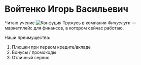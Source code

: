 # Войтенко Игорь Васильевич
Читаю учение ![Конфуция](https://u.9111s.ru/uploads/202307/10/95e88b07f6941449ddc75bbbe4810cb9.jpg)
Тружусь в компании *Финуслуги* — маркетплейс для финансов, в котором сейчас работаю.

Наши преимущества:
1. Плюшки при первом кредите/вкладе
2. Бонусы / промокоды
3. Отличный сервис